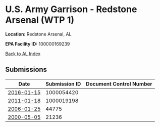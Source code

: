 # U.S. Army Garrison - Redstone Arsenal (WTP 1)

**Location:** Redstone Arsenal, AL

**EPA Facility ID:** 100000169239

[Back to AL Index](../../index.md)

## Submissions

| Date | Submission ID | Document Control Number |
|------|--------------|-------------------------|
| [2016-01-15](submissions/1000054420.md) | 1000054420 |  |
| [2011-01-18](submissions/1000019198.md) | 1000019198 |  |
| [2006-01-25](submissions/44775.md) | 44775 |  |
| [2000-05-05](submissions/21236.md) | 21236 |  |

